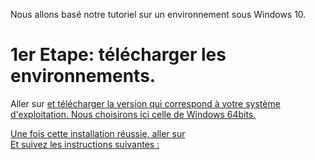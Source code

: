 Nous allons basé notre tutoriel sur un environnement sous Windows 10.

# 1er Etape: télécharger les environnements.

Aller sur <a href="https://nodejs.org/fr/download/" Nodejs.org /> et télécharger la version qui correspond à votre système d'exploitation.
Nous choisirons ici celle de Windows 64bits. 

Une fois cette installation réussie, aller sur <a href="https://expressjs.com/fr/starter/installing.html" Expressjs.com />  <br/>
Et suivez les instructions suivantes :

